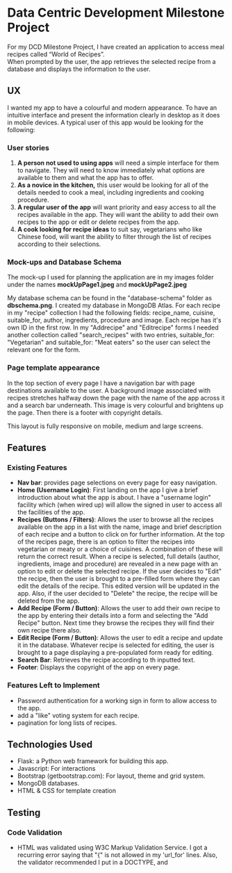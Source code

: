 # Data Centric Development Milestone Project
For my DCD Milestone Project, I have created an application to access meal recipes called “World of Recipes”.  
When prompted by the user, the app retrieves the selected recipe from a database and displays the information to the user.

## UX
I wanted my app to have a colourful and modern appearance.  To have an intuitive interface and present the information clearly in desktop as it does in mobile devices.
A typical user of this app would be looking for the following: 

### User stories

1. **A person not used to using apps** will need a simple interface for them to navigate.  They will need to know immediately what options are available to them and what the app has to offer.
2. **As a novice in the kitchen,** this user would be looking for all of the details needed to cook a meal, including ingredients and cooking procedure.
3. **A regular user of the app** will want priority and easy access to all the recipes available in the app.  They will want the ability to add their own recipes to the app or edit or delete recipes from the app.
4. **A cook looking for recipe ideas** to suit say, vegetarians who like Chinese food, will want the ability to filter through the list of recipes according to their selections.

### Mock-ups and Database Schema
The mock-up I used for planning the application are in my images folder under the names **mockUpPage1.jpeg** and **mockUpPage2.jpeg**

My database schema can be found in the "database-schema" folder as **dbschema.png**.  I created my database in MongoDB Atlas. For each recipe in my "recipe" collection I had the following fields: recipe_name, cuisine, suitable_for, author, ingredients, procedure and image. Each recipe has it's own ID in the first row.  In my "Addrecipe" and "Editrecipe" forms I needed another collection called "search_recipes" with two entries, suitable_for: "Vegetarian" and suitable_for: "Meat eaters" so the user can select the relevant one for the form.

### Page template appearance
In the top section of every page I have a navigation bar with page destinations available to the user.  A background image associated with recipes stretches halfway down the page with the name of the app across it and a search bar underneath.  This image is very colourful and brightens up the page.  Then there is a footer with copyright details. 

This layout is fully responsive on mobile, medium and large screens.

## Features
### Existing Features
- **Nav bar**: provides page selections on every page for easy navigation.
- **Home (Username Login)**: First landing on the app I give a brief introduction about what the app is about.  I have a "username login" facility which (when wired up) will allow the signed in user to access all the facilities of the app.
- **Recipes (Buttons / Filters)**: Allows the user to browse all the recipes available on the app in a list with the name, image and brief description of each recipe and a button to click on for further information. At the top of the recipes page, there is an option to filter the recipes into vegetarian or meaty or a choice of cuisines.  A combination of these will return the correct result.  When a recipe is selected, full details (author, ingredients, image and procedure) are revealed in a new page with an option to edit or delete the selected recipe. If the user decides to "Edit" the recipe, then the user is brought to a pre-filled form where they can edit the details of the recipe. This edited version will be updated in the app. Also, if the user decided to "Delete" the recipe, the recipe will be deleted from the app.
- **Add Recipe (Form / Button)**: Allows the user to add their own recipe to the app by entering their details into a form and selecting the "Add Recipe" button. Next time they browse the recipes they will find their own recipe there also.
- **Edit Recipe (Form / Button)**: Allows the user to edit a recipe and update it in the database.  Whatever recipe is selected for editing, the user is brought to a page displaying a pre-populated form ready for editing.
- **Search Bar**: Retrieves the recipe according to th inputted text.
- **Footer**: Displays the copyright of the app on every page.

### Features Left to Implement
- Password authentication for a working sign in form to allow access to the app.
- add a "like" voting system for each recipe.
- pagination for long lists of recipes.

## Technologies Used
- Flask: a Python web framework for building this app.
- Javascript: For interactions   
- Bootstrap (getbootstrap.com): For layout, theme and grid system.
- MongoDB databases.
- HTML & CSS for template creation

## Testing
### Code Validation
- HTML was validated using W3C Markup Validation Service.  I got a recurring error saying that "{" is not allowed in my 'url_for' lines. Also, the validator recommended I put in a DOCTYPE, <head> and <title> into my templates, but these are inherited from my base.html already, leaving only the block content for each template.  So, after much advice, I decided to leave them in as they are necessary for my code to work.
- CSS was validated using Jigsaw with no errors found.
- JavaScript was validated using JSHint.

**Testing as per user stories above:**

- **User story 1:**  Landing on the "Home" page for the first time, the inexperienced user can navigate the page easily because of the simple layout and obvious options available.
- **User story 2:**  The novice in the kitchen will find the ingredients and full cooking procedure to whatever recipe they select.
- **User story 3:**  The regular user can sign in to the app for full access to it's features, including adding their own recipes, editing current recipes or deleting any recipe from the app.
- **User story 4:**  The chef looking for recipe ideas can filter their selections by selecting a cuisine type and/or vegetarian or meaty recipes.  The result of their selection will appear on screen and if they want to see the full details of their selected recipe, they can select the "View Recipe" button.

**Other Testing...**

- All buttons and links have been tested and they all go to their desired destinations.
- The "Username Log in" was fully tested to show it will not submit a blank input (the user is shown what input is required).  When the user enters their username, they will be brought to the recipes page.  Password authentication will be introduced at a later stage. 
- Form testing was fully tested resulting in: "Add recipe" and "Edit recipe" forms must be fully filled before submission.  No blank forms will be accepted.  I used "required" on each input line to assure this.  I placed a default image in the image URL input line in case the user does not have an image to input.  On submission, the recipe is added to the recipes list. 
- Responsiveness testing on desktop, tablet and mobile devices showed appropriate app layout on each.
- Python debugger for function testing in the console: when trying to figure out what was being inputted and retrieved to and from my functions I used print() etc
- Testing on the search bar showed that whatever text is entered, it will retrieve a recipe from partial matches and the search is also case-insensitive.  Working perfectly.

## Deployment
This app was developed in AWS Cloud 9.  I used git version control and kept all records of my app in my Github repository.  Before deploying, I made sure to switch my **debug** value to **False** in app.py.

I took the following steps to deploy my project using **Heroku**:
- Logged in and created a new app called **recipes-jeffoneill**
- I synced my Heroku app with my Github repository for full version control. (I took the **heroku git:remote** code from Heroku and put it in my terminal)
- I created a **requirements.txt** file to show Heroku what technologies are used to run my app.
- I created a **Procfile** to show Heroku how to run my app.
- In Heroku, Settings, Config Vars, I created **IP 0.0.0.0** and **PORT 5000** because I need these environment variables in my app.py file.
- In my terminal I put **git push heroku master** then **heroku ps:scale web=1**

Here is the live link to my "recipes" heroku app,  **https://recipes-jeffoneill.herokuapp.com/**

To clone my Github repository to another local repository...
- Go to my repository in Github and click on the "clone or download" button.
- Copy the URL in the "Clone with HTTPs" section.
- Go to the IDE you are using and open your terminal.
- Change your current working directory to the location where you want to put the cloned directory.
- in your terminal, type **git clone** followed by the URL you copied from the "Clone with HTTPs" section above and press **Enter**.
- Your local repository will then be created.

## Credits
### Content
Bootstrap "Clean Blog" Theme

### Media
Recipe images from **www.spendwithpennies.com, vikalinka.com, healthynibblesandbits.com, shop.countdown.co.nz, www.tasteofhome.com, www.errenskitchen.com**
Background image from **www.theloop.ca**
To create my database scema, I used **dbdiagram.io**

### Acknowledgements
w3schools.com  
Bootstrap docs
Mongo docs
stackoverflow.com
Slack  
Code institute tutorials and Tutor support.  
My code institute mentor **Maranatha Ilesanmi** for advice throughout the project.